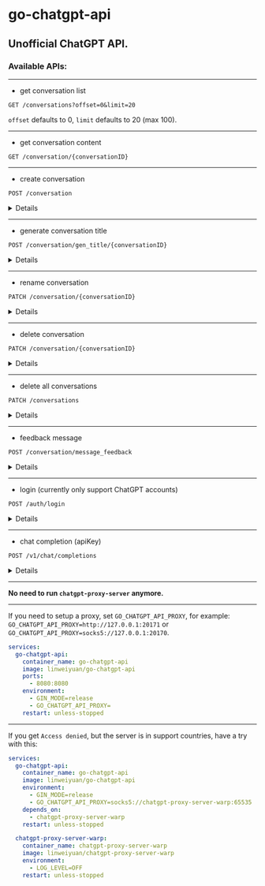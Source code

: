 # go-chatgpt-api

## Unofficial ChatGPT API.

### Available APIs:

---

- get conversation list

`GET /conversations?offset=0&limit=20`

`offset` defaults to 0, `limit` defaults to 20 (max 100).

---

- get conversation content

`GET /conversation/{conversationID}`

---

- create conversation

`POST /conversation`

<details>

```json
{
  "action": "next",
  "messages": [
    {
      "id": "message id",
      "author": {
        "role": "user"
      },
      "content": {
        "content_type": "text",
        "parts": [
          "Hello World"
        ]
      }
    }
  ],
  "parent_message_id": "parent message id",
  "conversation_id": "conversation id",
  "model": "text-davinci-002-render-sha",
  "timezone_offset_min": -480,
  "history_and_training_disabled": false
}
```

</details>

---

- generate conversation title

`POST /conversation/gen_title/{conversationID}`

<details>

```json
{
  "message_id": "response message id"
}
```

</details>

---

- rename conversation

`PATCH /conversation/{conversationID}`

<details>

```json
{
  "title": "new title"
}
```

</details>

---

- delete conversation

`PATCH /conversation/{conversationID}`

<details>

```json
{
  "is_visible": false
}
```

</details>

---

- delete all conversations

`PATCH /conversations`

<details>

```json
{
  "is_visible": false
}
```

</details>

---

- feedback message

`POST /conversation/message_feedback`

<details>

```json
{
  "message_id": "message id",
  "conversation_id": "conversation id",
  "rating": "thumbsUp/thumbsDown"
}
```

</details>

---

- login (currently only support ChatGPT accounts)

`POST /auth/login`

<details>

```json
{
  "username": "email",
  "password": "password"
}
```

</details>

---

- chat completion (apiKey)

`POST /v1/chat/completions`

<details>

```json
{
  "messages": [
    {
      "role": "user",
      "content": "Hello World"
    }
  ],
  "model": "gpt-3.5-turbo",
  "stream": true
}
```

</details>

---

**No need to run `chatgpt-proxy-server` anymore.**

---

If you need to setup a proxy, set `GO_CHATGPT_API_PROXY`, for example: `GO_CHATGPT_API_PROXY=http://127.0.0.1:20171`
or `GO_CHATGPT_API_PROXY=socks5://127.0.0.1:20170`.

```yaml
services:
  go-chatgpt-api:
    container_name: go-chatgpt-api
    image: linweiyuan/go-chatgpt-api
    ports:
      - 8080:8080
    environment:
      - GIN_MODE=release
      - GO_CHATGPT_API_PROXY=
    restart: unless-stopped
```

---

If you get `Access denied`, but the server is in support countries, have a try with this:

```yaml
services:
  go-chatgpt-api:
    container_name: go-chatgpt-api
    image: linweiyuan/go-chatgpt-api
    environment:
      - GIN_MODE=release
      - GO_CHATGPT_API_PROXY=socks5://chatgpt-proxy-server-warp:65535
    depends_on:
      - chatgpt-proxy-server-warp
    restart: unless-stopped

  chatgpt-proxy-server-warp:
    container_name: chatgpt-proxy-server-warp
    image: linweiyuan/chatgpt-proxy-server-warp
    environment:
      - LOG_LEVEL=OFF
    restart: unless-stopped
```